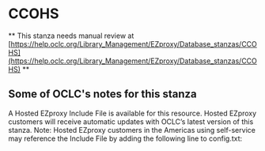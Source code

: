 # CCOHS
** This stanza needs manual review at [https://help.oclc.org/Library_Management/EZproxy/Database_stanzas/CCOHS](https://help.oclc.org/Library_Management/EZproxy/Database_stanzas/CCOHS) **

## Some of OCLC's notes for this stanza

A Hosted EZproxy Include File is available for this resource. Hosted EZproxy customers will receive automatic updates with OCLC&rsquo;s latest version of this stanza. Note: Hosted EZproxy customers in the Americas using self-service may reference the Include File by adding the following line to config.txt:

&nbsp;

&nbsp;
